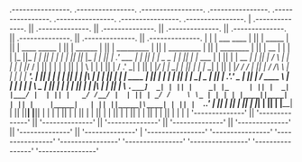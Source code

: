  .----------------.  .----------------.  .-----------------. .----------------.  .----------------.  .----------------.  .----------------.  .----------------. 
| .--------------. || .--------------. || .--------------. || .--------------. || .--------------. || .--------------. || .--------------. || .--------------. |
| |  ___  ____   | || |     _____    | || | ____  _____  | || |    ______    | || |  _________   | || |  _________   | || |   ________   | || |      __      | |
| | |_  ||_  _|  | || |    |_   _|   | || ||_   \|_   _| | || |  .' ___  |   | || | |  _   _  |  | || | |_   ___  |  | || |  |  __   _|  | || |     /  \     | |
| |   | |_/ /    | || |      | |     | || |  |   \ | |   | || | / .'   \_|   | || | |_/ | | \_|  | || |   | |_  \_|  | || |  |_/  / /    | || |    / /\ \    | |
| |   |  __'.    | || |      | |     | || |  | |\ \| |   | || | | |    ____  | || |     | |      | || |   |  _|  _   | || |     .'.' _   | || |   / ____ \   | |
| |  _| |  \ \_  | || |     _| |_    | || | _| |_\   |_  | || | \ `.___]  _| | || |    _| |_     | || |  _| |___/ |  | || |   _/ /__/ |  | || | _/ /    \ \_ | |
| | |____||____| | || |    |_____|   | || ||_____|\____| | || |  `._____.'   | || |   |_____|    | || | |_________|  | || |  |________|  | || ||____|  |____|| |
| |              | || |              | || |              | || |              | || |              | || |              | || |              | || |              | |
| '--------------' || '--------------' || '--------------' || '--------------' || '--------------' || '--------------' || '--------------' || '--------------' |
 '----------------'  '----------------'  '----------------'  '----------------'  '----------------'  '----------------'  '----------------'  '----------------' 
